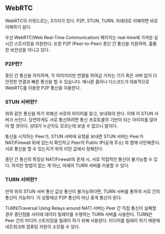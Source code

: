 ## WebRTC

WebRTC의 키워드로는, 3가지가 있다. P2P, STUN, TURN.
차례대로 이해하면 바로 이해하기 쉽다.

우선 WebRTC(Web Real-Time Communication) 패키지는 real-time에 가까운 실시간 스트리밍을 지원한다. 또한 P2P (Peer-to-Peer) 종단 간 통신을 지원하여, 훌륭한 보안성을 지니고 있다.

### P2P란?

종단 간 통신을 의미하며, 각 피어끼리만 연결을 하여금 거치는 기기 혹은 서버 없이 더 안전한 연결과 빠른 통신을 할 수 있습니다. 예시론 줌이나 디스코드가 대표적으로 WebRTC를 이용한 P2P 통신을 이용한다.

### STUN 서버란?

위와 같은 통신을 하기 위해선 서로의 아이피를 알고, 보내줘야 한다. 이때 이 STUN 서버가 쓰인다.
당연하게도 서로 통신하려면 통신 프로토콜의 기반이 되는 아이피를 알아야 할 것이다. 상대가 누군지도 모르는데 보낼 수 없으니 말이다.

통신을 시작하는 Peer가, STUN 서버에 요청을 보내면 STUN 서버는 Peer가 NAT/Firewall 뒤에 있는지 확인하고 Peer의 Public IP(공개 주소) 와 함께 리턴해준다. 서로 통신을 할 수 있는지가 위의 리턴 값에서 정해진다.

종단 간 통신의 특징상 NAT/Firewall의 존재 시, 서로 직접적인 통신이 불가능할 수 있다. 하지만 방법이 없는 게 아닌, 아래의 TURN 서버를 이용할 수 있다.

### TURN 서버란?

만약 위의 STUN 서버 통신 값상 통신이 불가능하다면, TURN 서버를 통하여 서로 간의 통신이 가능하다. 이 상황에선 P2P 통신이 아닌 중계 통신이 된다.

TURN(Traversal Using Relays around NAT) 서버는 Peer 간 직접 통신이 실패할 경우 종단점들 사이에 데이터 릴레이를 수행하는 TURN 서버를 사용한다. TURN은 Peer 간의 미디어 스트리밍을 릴레이 하기 위해 사용된다. 미디어를 릴레이 하기 때문에 네트워크와 컴퓨팅 자원이 소모될 수 있다.
